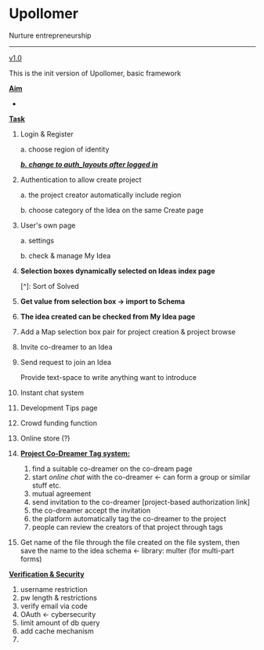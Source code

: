 # Upollomer

Nurture entrepreneurship

------

<u>v1.0</u>

This is the init version of Upollomer, basic framework

**<u>Aim</u>**

- 

**<u>Task</u>**

1. Login & Register

   a. choose region of identity

   <u>***b. change to auth_layouts after logged in***</u>

2. Authentication to allow create project

   a. the project creator automatically include region

   b. choose category of the Idea on the same Create page

3. User's own page

   a. settings

   b. check & manage My Idea

4. **Selection boxes dynamically selected on Ideas index page**

   [^]: Sort of Solved

5. **Get value from selection box -> import to Schema**

6. **The idea created can be checked from My Idea page**

7. Add a Map selection box pair for project creation & project browse

8. Invite co-dreamer to an Idea

9. Send request to join an Idea

   Provide text-space to write anything want to introduce

10. Instant chat system

11. Development Tips page

12. Crowd funding function

13. Online store (?)

14. **<u>Project Co-Dreamer Tag system:</u>**

    1. find a suitable co-dreamer on the co-dream page
    2. start *online chat* with the co-dreamer <- can form a group or similar stuff etc.
    3. mutual agreement
    4. send invitation to the co-dreamer [project-based authorization link]
    5. the co-dreamer accept the invitation
    6. the platform automatically tag the co-dreamer to the project
    7. people can review the creators of that project through tags

15. Get name of the file through the file created on the file system, then save the name to the idea schema <- library: multer (for multi-part forms)

**<u>Verification & Security</u>**

1. username restriction
2. pw length & restrictions
3. verify email via code
4. OAuth <- cybersecurity
5. limit amount of db query
6. add cache mechanism
7. 


